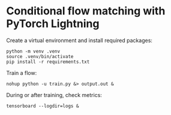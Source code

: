 # Conditional flow matching with PyTorch Lightning

Create a virtual environment and install required packages:
```
python -m venv .venv
source .venv/bin/activate
pip install -r requirements.txt
```

Train a flow:
```
nohup python -u train.py &> output.out &
```

During or after training, check metrics:
```
tensorboard --logdir=logs &
```
